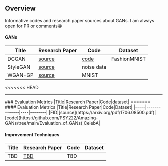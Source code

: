 ## Overview
Informative codes and research paper sources about GANs.
 I am always open for PR or comments😀

#### GANs
|Title|Research Paper|Code|Dataset|
|-----|--------------|----|--------|
|DCGAN|[source](http://imlab.postech.ac.kr/dkim/class/csed514_2019s/DeepLearningBook.pdf)|[code](https://github.com/PSY222/Amazing-GANs/tree/main/DCGAN)|FashionMNIST|
|StyleGAN|[source](https://arxiv.org/abs/1812.04948)|noise data|
|WGAN-GP|[source](https://arxiv.org/pdf/1704.00028.pdf)|MNIST|


<<<<<<< HEAD
<hr>
### Evaluation Metrics
|Title|Research Paper|Code|dataset|
=======
#### Evaluation Metrics
|Title|Research Paper|Code|Dataset|
|-----|--------------|----|--------|
|FID|[source](https://arxiv.org/pdf/1706.08500.pdf)|[code](https://github.com/PSY222/Amazing-GANs/tree/main/Evaluation_of_GANs)|CelebA|


#### Improvement Techniques
|Title|Research Paper|Code|Dataset|
|-----|--------------|----|--------|
|TBD|[TBD]()|TBD|

